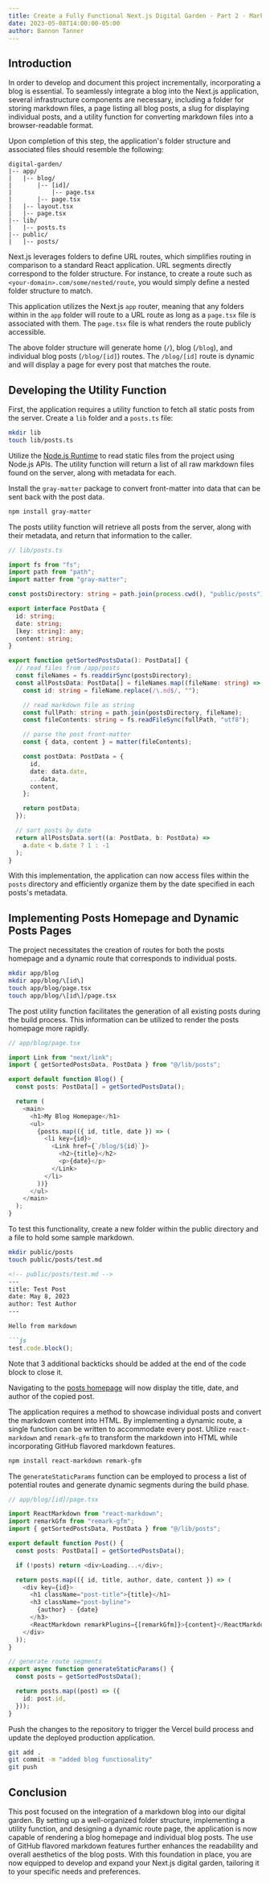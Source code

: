 ```yaml
---
title: Create a Fully Functional Next.js Digital Garden - Part 2 - Markdown Blog
date: 2023-05-08T14:00:00-05:00
author: Bannon Tanner
---
```


## Introduction

In order to develop and document this project incrementally, incorporating a blog is essential. To seamlessly integrate a blog into the Next.js application, several infrastructure components are necessary, including a folder for storing markdown files, a page listing all blog posts, a slug for displaying individual posts, and a utility function for converting markdown files into a browser-readable format.

Upon completion of this step, the application's folder structure and associated files should resemble the following:

```
digital-garden/
|-- app/
|   |-- blog/
|       |-- [id]/
|           |-- page.tsx
|       |-- page.tsx
|   |-- layout.tsx
|   |-- page.tsx
|-- lib/
|   |-- posts.ts
|-- public/
|   |-- posts/
```

Next.js leverages folders to define URL routes, which simplifies routing in comparison to a standard React application. URL segments directly correspond to the folder structure. For instance, to create a route such as `<your-domain>.com/some/nested/route`, you would simply define a nested folder structure to match.

This application utilizes the Next.js `app` router, meaning that any folders within in the `app` folder will route to a URL route as long as a `page.tsx` file is associated with them. The `page.tsx` file is what renders the route publicly accessible.

The above folder structure will generate home (`/`), blog (`/blog`), and individual blog posts (`/blog/[id]`) routes. The `/blog/[id]` route is dynamic and will display a page for every post that matches the route.


## Developing the Utility Function

First, the application requires a utility function to fetch all static posts from the server. Create a `lib` folder and a `posts.ts` file:

```bash
mkdir lib
touch lib/posts.ts
```

Utilize the [Node.js Runtime](https://nextjs.org/docs/app/building-your-application/rendering/edge-and-nodejs-runtimes#nodejs-runtime) to read static files from the project using Node.js APIs. The utility function will return a list of all raw markdown files found on the server, along with metadata for each.

Install the `gray-matter` package to convert front-matter into data that can be sent back with the post data.

```bash
npm install gray-matter
```

The posts utility function will retrieve all posts from the server, along with their metadata, and return that information to the caller.

```ts
// lib/posts.ts

import fs from "fs";
import path from "path";
import matter from "gray-matter";

const postsDirectory: string = path.join(process.cwd(), "public/posts");

export interface PostData {
  id: string;
  date: string;
  [key: string]: any;
  content: string;
}

export function getSortedPostsData(): PostData[] {
  // read files from /app/posts
  const fileNames = fs.readdirSync(postsDirectory);
  const allPostsData: PostData[] = fileNames.map((fileName: string) => {
    const id: string = fileName.replace(/\.md$/, "");

    // read markdown file as string
    const fullPath: string = path.join(postsDirectory, fileName);
    const fileContents: string = fs.readFileSync(fullPath, "utf8");

    // parse the post front-matter
    const { data, content } = matter(fileContents);

    const postData: PostData = {
      id,
      date: data.date,
      ...data,
      content,
    };

    return postData;
  });

  // sort posts by date
  return allPostsData.sort((a: PostData, b: PostData) =>
    a.date < b.date ? 1 : -1
  );
}

```

With this implementation, the application can now access files within the `posts` directory and efficiently organize them by the date specified in each posts's metadata.


## Implementing Posts Homepage and Dynamic Posts Pages

The project necessitates the creation of routes for both the posts homepage and a dynamic route that corresponds to individual posts.

```bash
mkdir app/blog
mkdir app/blog/\[id\]
touch app/blog/page.tsx
touch app/blog/\[id\]/page.tsx
```

The post utility function facilitates the generation of all existing posts during the build process. This information can be utilized to render the posts homepage more rapidly.

```ts
// app/blog/page.tsx

import Link from "next/link";
import { getSortedPostsData, PostData } from "@/lib/posts";

export default function Blog() {
  const posts: PostData[] = getSortedPostsData();

  return (
    <main>
      <h1>My Blog Homepage</h1>
      <ul>
        {posts.map(({ id, title, date }) => (
          <li key={id}>
            <Link href={`/blog/${id}`}>
              <h2>{title}</h2>
              <p>{date}</p>
            </Link>
          </li>
        ))}
      </ul>
    </main>
  );
}

```

To test this functionality, create a new folder within the public directory and a file to hold some sample markdown.

```bash
mkdir public/posts
touch public/posts/test.md
```

```md
<!-- public/posts/test.md -->
---
title: Test Post
date: May 8, 2023
author: Test Author
---

Hello from markdown

```js
test.code.block();
```

Note that 3 additional backticks should be added at the end of the code block to close it.

Navigating to the [posts homepage](/blog) will now display the title, date, and author of the copied post.

The application requires a method to showcase individual posts and convert the markdown content into HTML. By implementing a dynamic route, a single function can be written to accommodate every post. Utilize `react-markdown` and `remark-gfm` to transform the markdown into HTML while incorporating GitHub flavored markdown features. 

```bash
npm install react-markdown remark-gfm
```

The `generateStaticParams` function can be employed to process a list of potential routes and generate dynamic segments during the build phase.

```ts
// app/blog/[id]/page.tsx

import ReactMarkdown from "react-markdown";
import remarkGfm from "remark-gfm";
import { getSortedPostsData, PostData } from "@/lib/posts";

export default function Post() {
  const posts: PostData[] = getSortedPostsData();

  if (!posts) return <div>Loading...</div>;

  return posts.map(({ id, title, author, date, content }) => (
    <div key={id}>
      <h1 className="post-title">{title}</h1>
      <h3 className="post-byline">
        {author} - {date}
      </h3>
      <ReactMarkdown remarkPlugins={[remarkGfm]}>{content}</ReactMarkdown>
    </div>
  ));
}

// generate route segments
export async function generateStaticParams() {
  const posts = getSortedPostsData();

  return posts.map((post) => ({
    id: post.id,
  }));
}

```

Push the changes to the repository to trigger the Vercel build process and update the deployed production application.

```bash
git add .
git commit -m "added blog functionality"
git push
```


## Conclusion

This post focused on the integration of a markdown blog into our digital garden. By setting up a well-organized folder structure, implementing a utility function, and designing a dynamic route page, the application is now capable of rendering a blog homepage and individual blog posts. The use of GitHub flavored markdown features further enhances the readability and overall aesthetics of the blog posts. With this foundation in place, you are now equipped to develop and expand your Next.js digital garden, tailoring it to your specific needs and preferences.
